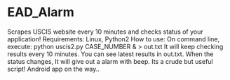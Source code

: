 # EAD_Alarm
Scrapes USCIS website every 10 minutes and checks status of your application!
Requirements: Linux, Python2
How to use:
On command line, execute: python uscis2.py CASE_NUMBER & > out.txt
It will keep checking results every 10 minutes. You can see latest results in out.txt.
When the status changes, It will give out a alarm with beep.
Its a crude but useful script! Android app on the way..
